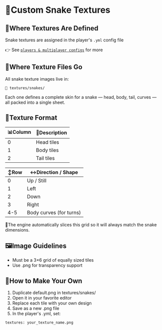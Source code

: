 # 🐍Custom Snake Textures

## 📄Where Textures Are Defined
Snake textures are assigned in the player's `.yml` config file

👉 See [`players & multiplayer configs`](../players.md) for more

## 📁Where Texture Files Go
All snake texture images live in:
```
📂 textures/snakes/
```
Each one defines a complete skin for a snake — head, body, tail, curves — all packed into a single sheet.

## 🧩Texture Format
| 📊Column   | 🧠Description |
| -------- | ------- |
| 0 | Head tiles |
| 1 | Body tiles |
| 2 | Tail tiles |

|↕️Row   | ↔️Direction / Shape |
| -------- | ------- |
| 0 | Up / Still |
| 1 | Left |
| 2 | Down |
| 3 | Right |
| 4-5 | Body curves (for turns) |

📐The engine automatically slices this grid so it will always match the snake dimensions.

## 🖼️Image Guidelines
- Must be a 3×6 grid of equally sized tiles
- Use .png for transparency support

## 🎨How to Make Your Own
1. Duplicate default.png in textures/snakes/
2. Open it in your favorite editor
3. Replace each tile with your own design
4. Save as a new .png file
5. In the player's .yml, set:
```
textures: your_texture_name.png
```